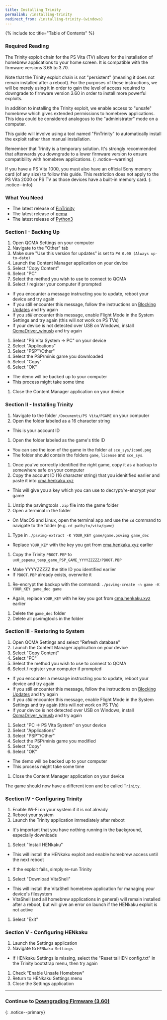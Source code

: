 ```yaml
---
title: Installing Trinity
permalink: /installing-trinity
redirect_from: /installing-trinity-(windows)
---
```


{% include toc title="Table of Contents" %}

### Required Reading

The Trinity exploit chain for the PS Vita (TV) allows for the installation of homebrew applications to your home screen. It is compatible with the firmware versions 3.65 to 3.70.

Note that the Trinity exploit chain is not "persistent" (meaning it does not remain installed after a reboot). For the purposes of these instructions, we will be merely using it in order to gain the level of access required to downgrade to firmware version 3.60 in order to install more powerful exploits.

In addition to installing the Trinity exploit, we enable access to "unsafe" homebrew which gives extended permissions to homebrew applications. This idea could be considered analogous to the "administrator" mode on a computer.

This guide will involve using a tool named "FinTrinity" to automatically install the exploit rather than manual installation.

Remember that Trinity is a temporary solution. It's strongly recommended that afterwards you downgrade to a lower firmware version to ensure compatibility with homebrew applications.
{: .notice--warning}

If you have a PS Vita 1000, you must also have an official Sony memory card (of any size) to follow this guide. This restriction does not apply to the PS Vita 2000 or PS TV as those devices have a built-in memory card.
{: .notice--info}

### What You Need

- The latest release of [FinTrinity](https://github.com/bamhm182/FinTrinity/releases/latest)
- The latest release of [qcma](https://github.com/codestation/qcma/releases/latest)
- The latest release of [Python3](https://www.python.org/downloads/)

### Section I - Backing Up

1. Open QCMA Settings on your computer
1. Navigate to the "Other" tab
1. Make sure "Use this version for updates" is set to `FW 0.00 (Always up-to-date)`
1. Launch the Content Manager application on your device
1. Select "Copy Content"
1. Select "PC"
1. Select the method you wish to use to connect to QCMA
1. Select / register your computer if prompted
  + If you encounter a message instructing you to update, reboot your device and try again
  + If you still encounter this message, follow the instructions on [Blocking Updates](blocking-updates) and try again
  + If you *still* encounter this message, enable Flight Mode in the System Settings and try again (this will *not* work on PS TVs)
  + If your device is not detected over USB on Windows, install [QcmaDriver_winusb](https://github.com/soarqin/finalhe/releases/download/v1.3/QcmaDriver_winusb.exe) and try again
1. Select "PS Vita System -> PC" on your device
1. Select "Applications"
1. Select "PSP™/Other"
1. Select the PSP/minis game you downloaded
1. Select "Copy"
1. Select "OK"
  + The demo will be backed up to your computer
  + This process might take some time
1. Close the Content Manager application on your device

### Section II - Installing Trinity

1. Navigate to the folder `/Documents/PS Vita/PGAME` on your computer
1. Open the folder labeled as a 16 character string
  - This is your account ID
1. Open the folder labeled as the game's title ID
  - You can see the icon of the game in the folder at `sce_sys/icon0.png`
  - The folder should contain the folders `game`, `license` and `sce_sys`.
1. Once you've correctly identified the right game, copy it as a backup to somewhere safe on your computer
1. Copy the account ID (16 character string) that you idenitified earlier and paste it into [cma.henkaku.xyz](http://cma.henkaku.xyz/)
  - This will give you a key which you can use to decrypt/re-encrypt your game
1. Unzip the psvimgtools `.zip` file into the game folder
1. Open a terminal in the folder
  - On MacOS and Linux, open the terminal app and use the `cd` command to navigate to the folder (e.g. `cd path/to/vita/game`)
1. Type in `./psvimg-extract -K YOUR_KEY game/game.psvimg game_dec`
  - Replace `YOUR_KEY` with the key you got from [cma.henkaku.xyz](http://cma.henkaku.xyz/) earlier
1. Copy the Trinity `PBOOT.PBP` to `ux0_pspemu_temp_game_PSP_GAME_YYYYZZZZZ/PBOOT.PBP`
  - Make YYYYZZZZZ the title ID you identified earlier
  - If `PBOOT.PBP` already exists, overwrite it
1. Re-encrypt the backup with the command: `./psvimg-create -n game -K YOUR_KEY game_dec game`
  - Again, replace `YOUR_KEY` with he key you got from [cma.henkaku.xyz](http://cma.henkaku.xyz/) earlier
1. Delete the `game_dec` folder
1. Delete all psvimgtools in the folder

### Section III - Restoring to System

1. Open QCMA Settings and select "Refresh database"
1. Launch the Content Manager application on your device
1. Select "Copy Content"
1. Select "PC"
1. Select the method you wish to use to connect to QCMA
1. Select / register your computer if prompted
  + If you encounter a message instructing you to update, reboot your device and try again
  + If you still encounter this message, follow the instructions on [Blocking Updates](blocking-updates) and try again
  + If you *still* encounter this message, enable Flight Mode in the System Settings and try again (this will *not* work on PS TVs)
  + If your device is not detected over USB on Windows, install [QcmaDriver_winusb](https://github.com/soarqin/finalhe/releases/download/v1.3/QcmaDriver_winusb.exe) and try again
1. Select "PC -> PS Vita System" on your device
1. Select "Applications"
1. Select "PSP™/Other"
1. Select the PSP/minis game you modified
1. Select "Copy"
1. Select "OK"
  + The demo will be backed up to your computer
  + This process might take some time
1. Close the Content Manager application on your device

The game should now have a different icon and be called `Trinity`.

### Section IV - Configuring Trinity

1. Enable Wi-Fi on your system if it is not already
1. Reboot your system
1. Launch the Trinity application immediately after reboot
  - It's important that you have nothing running in the background, especially downloads
1. Select "Install HENkaku"
  + This will install the HENkaku exploit and enable homebrew access until the next reboot
  - If the exploit fails, simply re-run Trinity
1. Select "Download VitaShell"
  + This will install the VitaShell homebrew application for managing your device's filesystem
  + VitaShell (and all homebrew applications in general) will remain installed after a reboot, but will give an error on launch if the HENkaku exploit is not active
1. Select "Exit"

### Section V - Configuring HENkaku

1. Launch the Settings application
1. Navigate to `HENkaku Settings`
  + If HENkaku Settings is missing, select the "Reset taiHEN config.txt" in the Trinity bootstrap menu, then try again
1. Check "Enable Unsafe Homebrew"
1. Return to HENkaku Settings menu
1. Close the Settings application

___

### Continue to [Downgrading Firmware (3.60)](downgrading-firmware-(3.60))
{: .notice--primary}
